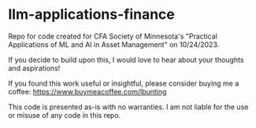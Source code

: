 # llm-applications-finance
Repo for code created for CFA Society of Minnesota's "Practical Applications of ML and AI in Asset Management" on 10/24/2023.

If you decide to build upon this, I would love to hear about your thoughts and aspirations!

If you found this work useful or insightful, please consider buying me a coffee: https://www.buymeacoffee.com/lbunting

This code is presented as-is with no warranties. I am not liable for the use or misuse of any code in this repo.
